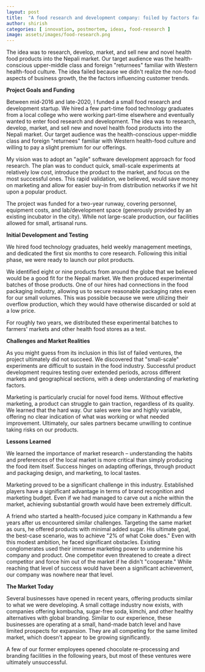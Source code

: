 ```yaml
---
layout: post
title:  "A food research and development company: foiled by factors far beyond our control"
author: shirish
categories: [ innovation, postmortem, ideas, food-research ]
image: assets/images/food-research.png
---
```


The idea was to research, develop, market, and sell new and novel health food products into the Nepali market. Our target audience was the health-conscious upper-middle class and foreign "returnees" familiar with Western health-food culture. The idea failed because we didn't realize the non-food aspects of business growth, the the factors influencing customer trends.

**Project Goals and Funding**

Between mid-2016 and late-2020, I funded a small food research and development startup. We hired a few part-time food technology graduates from a local college who were working part-time elsewhere and eventually wanted to enter food research and development. The idea was to research, develop, market, and sell new and novel health food products into the Nepali market. Our target audience was the health-conscious upper-middle class and foreign "returnees" familiar with Western health-food culture and willing to pay a slight premium for our offerings.

My vision was to adopt an "agile" software development approach for food research. The plan was to conduct quick, small-scale experiments at relatively low cost, introduce the product to the market, and focus on the most successful ones. This rapid validation, we believed, would save money on marketing and allow for easier buy-in from distribution networks if we hit upon a popular product.

The project was funded for a two-year runway, covering personnel, equipment costs, and lab/development space (generously provided by an existing incubator in the city). While not large-scale production, our facilities allowed for small, artisanal runs.

**Initial Development and Testing**

We hired food technology graduates, held weekly management meetings, and dedicated the first six months to core research. Following this initial phase, we were ready to launch our pilot products. 

We identified eight or nine products from around the globe that we believed would be a good fit for the Nepali market. We then produced experimental batches of those products. One of our hires had connections in the food packaging industry, allowing us to secure reasonable packaging rates even for our small volumes. This was possible because we were utilizing their overflow production, which they would have otherwise discarded or sold at a low price.

For roughly two years, we distributed these experimental batches to farmers' markets and other health food stores as a test.

**Challenges and Market Realities**

As you might guess from its inclusion in this list of failed ventures, the project ultimately did not succeed. We discovered that "small-scale" experiments are difficult to sustain in the food industry. Successful product development requires testing over extended periods, across different markets and geographical sections, with a deep understanding of marketing factors.  

Marketing is particularly crucial for novel food items. Without effective marketing, a product can struggle to gain traction, regardless of its quality. We learned that the hard way. Our sales were low and highly variable, offering no clear indication of what was working or what needed improvement. Ultimately, our sales partners became unwilling to continue taking risks on our products.

**Lessons Learned**

We learned the importance of market research – understanding the habits and preferences of the local market is more critical than simply producing the food item itself. Success hinges on adapting offerings, through product and packaging design, and marketing, to local tastes.  

Marketing proved to be a significant challenge in this industry. Established players have a significant advantage in terms of brand recognition and marketing budget. Even if we had managed to carve out a niche within the market, achieving substantial growth would have been extremely difficult. 

A friend who started a health-focused juice company in Kathmandu a few years after us encountered similar challenges. Targeting the same market as ours, he offered products with minimal added sugar.  His ultimate goal, the best-case scenario, was to achieve "2% of what Coke does."  Even with this modest ambition, he faced significant obstacles. Existing conglomerates used their immense marketing power to undermine his company and product.  One competitor even threatened to create a direct competitor and force him out of the market if he didn't "cooperate." While reaching that level of success would have been a significant achievement, our company was nowhere near that level.

**The Market Today**

Several businesses have opened in recent years, offering products similar to what we were developing.  A small cottage industry now exists, with companies offering kombucha, sugar-free soda, kimchi, and other healthy alternatives with global branding.  Similar to our experience, these businesses are operating at a small, hand-made batch level and have limited prospects for expansion.  They are all competing for the same limited market, which doesn't appear to be growing significantly.  

A few of our former employees opened chocolate re-processing and branding facilities in the following years, but most of these ventures were ultimately unsuccessful. 